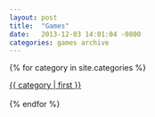 ```yaml
---
layout: post
title:  "Games"
date:   2013-12-03 14:01:04 -0800
categories: games archive
---
```

{% for category in site.categories %}
    <div class="categories-title"><a href="/tags/#{{ category | first }}">{{ category | first }}</a></div>   
{% endfor %}